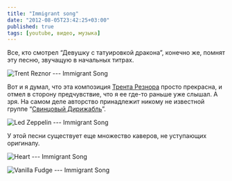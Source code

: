 ```yaml
---
title: "Immigrant song"
date: "2012-08-05T23:42:25+03:00"
published: true
tags: [youtube, видео, музыка]
---
```


Все, кто смотрел “Девушку с татуировкой дракона”, конечно же, помнят эту песню, звучащую в начальных титрах.

![Trent Reznor --- Immigrant Song](http://www.youtube.com/watch?v=ljbBayiWglg)

Вот и я думал, что эта композиция [Трента Резнора](http://en.wikipedia.org/wiki/Trent_Reznor) просто прекрасна,
и отмел в сторону предчувствие, что я ее где-то раньше уже слышал. А зря. На самом деле авторство принадлежит никому
не известной группе “[Свинцовый Дирижабль](http://en.wikipedia.org/wiki/Led_Zeppelin)”.

![Led Zeppelin --- Immigrant Song](http://www.youtube.com/watch?v=Y2hZ6OytDxo)

У этой песни существует еще множество каверов, не уступающих оригиналу.

![Heart --- Immigrant Song](http://www.youtube.com/watch?v=YDtkBSoVEL8)

![Vanilla Fudge --- Immigrant Song](http://www.youtube.com/watch?v=AT6LgTuW3tM)
